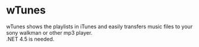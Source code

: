 # wTunes

wTunes shows the playlists in iTunes and easily transfers music files to your sony walkman or other mp3 player.  
.NET 4.5 is needed.

